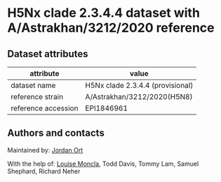 # H5Nx clade 2.3.4.4 dataset with A/Astrakhan/3212/2020 reference


## Dataset attributes

| attribute            | value                                    |
| -------------------- | ---------------------------------------- |
| dataset name         | H5Nx clade 2.3.4.4 (provisional)         |
| reference strain     | A/Astrakhan/3212/2020(H5N8)              |
| reference accession  | EPI1846961                               |


## Authors and contacts

Maintained by: [Jordan Ort](https://lmoncla.github.io/monclalab/team/JordanOrt/)

With the help of: [Louise Moncla](https://lmoncla.github.io/monclalab/team/LouiseMoncla/), Todd Davis, Tommy Lam, Samuel Shephard, Richard Neher